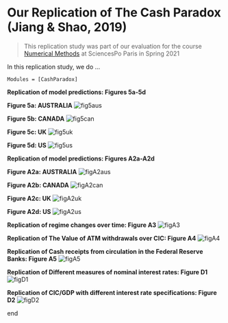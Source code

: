 # Our Replication of The Cash Paradox (Jiang & Shao, 2019)

> This replication study was part of our evaluation for the course [Numerical Methods](https://floswald.github.io/NumericalMethods/) at SciencesPo Paris in Spring 2021

In this replication study, we do ...

```@autodocs
Modules = [CashParadox]
```

**Replication of model predictions: Figures 5a-5d**

**Figure 5a: AUSTRALIA**
![fig5aus](./assets/fig5aus.png)

**Figure 5b: CANADA**
![fig5can](./assets/fig5can.png)

**Figure 5c:  UK**
![fig5uk](./assets/fig5uk.png)

**Figure 5d: US**
![fig5us](./assets/fig5us.png)



**Replication of model predictions: Figures A2a-A2d**

**Figure A2a: AUSTRALIA**
![figA2aus](./assets/figA2aus.png)

**Figure A2b: CANADA**
![figA2can](./assets/figA2can.png)

**Figure A2c:  UK**
![figA2uk](./assets/figA2uk.png)

**Figure A2d: US**
![figA2us](./assets/figA2us.png)



**Replication of regime changes over time: Figure A3**
![figA3](./assets/figA3.png)

**Replication of The Value of ATM withdrawals over CIC: Figure A4**
![figA4](./assets/figA4.png)


**Replication of Cash receipts from circulation in the Federal Reserve Banks: Figure A5**
![figA5](./assets/figA5.png)


**Replication of Different measures of nominal interest rates: Figure D1**
![figD1](./assets/figD1.png)

**Replication of CIC/GDP with different interest rate specifications: Figure D2**
![figD2](./assets/figD2.png)

end
